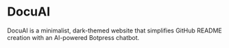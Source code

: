 # DocuAI
DocuAI is a minimalist, dark-themed website that simplifies GitHub README creation with an AI-powered Botpress chatbot.
